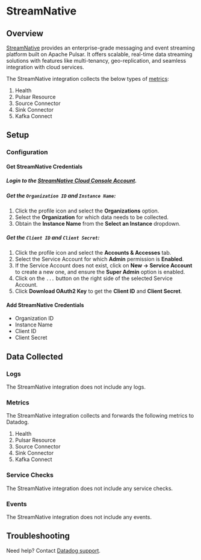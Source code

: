 # StreamNative

## Overview

[StreamNative][1] provides an enterprise-grade messaging and event streaming platform built on Apache Pulsar. It offers scalable, real-time data streaming solutions with features like multi-tenancy, geo-replication, and seamless integration with cloud services.

The StreamNative integration collects the below types of [metrics][2]:

1. Health
2. Pulsar Resource
3. Source Connector
4. Sink Connector
5. Kafka Connect

## Setup

### Configuration

#### Get StreamNative Credentials

##### Login to the [StreamNative Cloud Console Account][3].
##### Get the `Organization ID` and `Instance Name`:
1. Click the profile icon and select the **Organizations** option.
2. Select the **Organization** for which data needs to be collected.
3. Obtain the **Instance Name** from the **Select an Instance** dropdown.
##### Get the `Client ID` and `Client Secret`:
1. Click the profile icon and select the **Accounts & Accesses** tab.
2. Select the Service Account for which **Admin** permission is **Enabled**.
3. If the Service Account does not exist, click on **New -> Service Account** to create a new one, and ensure the **Super Admin** option is enabled.
4. Click on the `...` button on the right side of the selected Service Account.
5. Click **Download OAuth2 Key** to get the **Client ID** and **Client Secret**.


#### Add StreamNative Credentials

- Organization ID 
- Instance Name
- Client ID  
- Client Secret  


## Data Collected

### Logs 

The StreamNative integration does not include any logs.

### Metrics

The StreamNative integration collects and forwards the following metrics to Datadog.

1. Health
2. Pulsar Resource
3. Source Connector
4. Sink Connector
5. Kafka Connect

### Service Checks

The StreamNative integration does not include any service checks.

### Events

The StreamNative integration does not include any events.

## Troubleshooting

Need help? Contact [Datadog support][4].

[1]: https://streamnative.io/
[2]: https://docs.streamnative.io/docs/cloud-metrics-api#metrics-endpoint
[3]: https://console.streamnative.cloud/
[4]: https://docs.datadoghq.com/help/